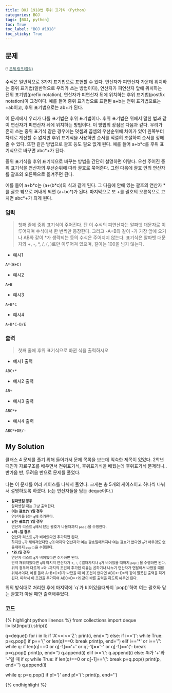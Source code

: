 ```yaml
---
title: BOJ 1918번 후위 표기식 (Python)
categories: BOJ
tags: [BOJ, python]
toc: True
toc_label: "BOJ #1918"
toc_sticky: True
---
```


## 문제
<span style="font-size:0.9em">:computer_mouse:
<a href='https://www.acmicpc.net/problem/1918' target='_blank' style="color: #2F4F4F; font-size:0.9em">
  문제 링크(클릭)
</a>
</span><br><br>
수식은 일반적으로 3가지 표기법으로 표현할 수 있다. 연산자가 피연산자 가운데 위치하는 중위 표기법(일반적으로 우리가 쓰는 방법이다), 연산자가 피연산자 앞에 위치하는 전위 표기법(prefix notation), 연산자가 피연산자 뒤에 위치하는 후위 표기법(postfix notation)이 그것이다. 예를 들어 중위 표기법으로 표현된 a+b는 전위 표기법으로는 +ab이고, 후위 표기법으로는 ab+가 된다.

이 문제에서 우리가 다룰 표기법은 후위 표기법이다. 후위 표기법은 위에서 말한 법과 같이 연산자가 피연산자 뒤에 위치하는 방법이다. 이 방법의 장점은 다음과 같다. 우리가 흔히 쓰는 중위 표기식 같은 경우에는 덧셈과 곱셈의 우선순위에 차이가 있어 왼쪽부터 차례로 계산할 수 없지만 후위 표기식을 사용하면 순서를 적절히 조절하여 순서를 정해줄 수 있다. 또한 같은 방법으로 괄호 등도 필요 없게 된다. 예를 들어 a+b\*c를 후위 표기식으로 바꾸면 abc\*+가 된다.

중위 표기식을 후위 표기식으로 바꾸는 방법을 간단히 설명하면 이렇다. 우선 주어진 중위 표기식을 연산자의 우선순위에 따라 괄호로 묶어준다. 그런 다음에 괄호 안의 연산자를 괄호의 오른쪽으로 옮겨주면 된다.

예를 들어 a+b\*c는 (a+(b\*c))의 식과 같게 된다. 그 다음에 안에 있는 괄호의 연산자 \*를 괄호 밖으로 꺼내게 되면 (a+bc\*)가 된다. 마지막으로 또 +를 괄호의 오른쪽으로 고치면 abc\*+가 되게 된다.

### 입력
> 첫째 줄에 중위 표기식이 주어진다. 단 이 수식의 피연산자는 알파벳 대문자로 이루어지며 수식에서 한 번씩만 등장한다. 그리고 -A+B와 같이 -가 가장 앞에 오거나 AB와 같이 \*가 생략되는 등의 수식은 주어지지 않는다. 표기식은 알파벳 대문자와 +, -, \*, /, (, )로만 이루어져 있으며, 길이는 100을 넘지 않는다. 

* 예시1

```
A*(B+C)
```

* 예시2

```
A+B
```

* 예시3

```
A+B*C
```

* 예시4

```
A+B*C-D/E
```

### 출력
> 첫째 줄에 후위 표기식으로 바뀐 식을 출력하시오

* 예시1 출력

```
ABC+*
```

* 예시2 출력

```
AB+
```

* 예시3 출력

```
ABC*+
```

* 예시4 출력

```
ABC*+DE/-
```

## My Solution
클래스 4 문제를 풀기 위해 들어가서 문제 목록을 보는데 익숙한 제목이 있었다. 2학년때인가 자료구조를 배우면서 전위표기식, 후위표기식을 배웠는데 후위표기식 문제라니.. 반가움 반, 두려움 반으로 문제를 풀었다.<br><br>
나는 이 문제를 여러 케이스를 나눠서 풀었다. 크게는 총 5개의 케이스이고 하나씩 나눠서 설명하도록 하겠다. (`q`는 연산자들을 담는 deque이다.)
<ul style="font-size: 0.8em;">
<li><b>알파벳일 경우</b><br>알파벳일 때는 그냥 출력한다.</li>
<li><b>여는 괄호('(')일 경우</b><br>연산자를 담는 <code>q</code>에 추가한다.</li>
<li><b>닫는 괄호(')')일 경우</b><br>
연산자 리스트 <code>q</code>에서 닫는 괄호가 나올때까지 <code>pop()</code>을 수행한다.</li>
<li><b>+와 -일 경우</b><br>
연산자 리스트 <code>q</code>가 비어있다면 추가하면 된다.<br>
하지만 <code>q</code>가 채워져있다면 <code>q</code>의 마지막 연산자가 여는 괄호일때까지나 여는 괄호가 없다면 <code>q</code>가 아무것도 없을때까지 <code>pop()</code>을 수행한다.</li>
<li><b>*와 /일 경우</b><br>
연산자 리스트 <code>q</code>가 비어있다면 추가하면 된다.<br>
만약 채워져있다면 <code>q</code>의 마지막 연산자가 +, -, ( 일때가지나 <code>q</code>가 비어있을 때까지 <code>pop()</code>을 수행하면 된다. 위의 경우와 다르게 +와 -까지의 조건이 추가된 이유는  곱하기나 나누기 연산자가 연달아서 나왔을 때를 위해서이다. 예를 들어 A+B*C*D가 나왔을 때 이 조건이 없다면 ABC*+D*와 같이 잘못된 출력을 하게 된다. 따라서 이 조건을 추가하여 ABC*D*+와 같이 바른 출력을 하도록 해주면 된다. </li>
</ul>
위의 방식대로 처리한 후에 마지막에 `q`가 비어있을때까지 `pop()`하여 여는 괄호와 닫는 괄호가 아닐 때만 출력해주었다.

### 코드
{% highlight python linenos %}
from collections import deque
li=list(input().strip())

q=deque()
for i in li:
    if 'A'<=i<='Z':
        print(i, end='')
    else:
        if i==')':
            while True:
                p=q.pop()
                if p=='(' or len(q)==0:
                    break
                print(p, end='')
        elif i=='*' or i=='/':
            while q:
                if len(q)==0 or q[-1]=='+' or q[-1]=='-' or q[-1]=='(':
                    break
                p=q.pop()
                print(p, end='')
            q.append(i)
        elif i=='(':
            q.append(i)
        else:  #i가 '+'와 '-'일 때
            if q:
                while True:
                    if len(q)==0 or q[-1]=='(':
                        break
                    p=q.pop()
                    print(p, end='')
            q.append(i)

while q:
    p=q.pop()
    if p!=')' and p!='(':
        print(p, end='')

{% endhighlight %}

